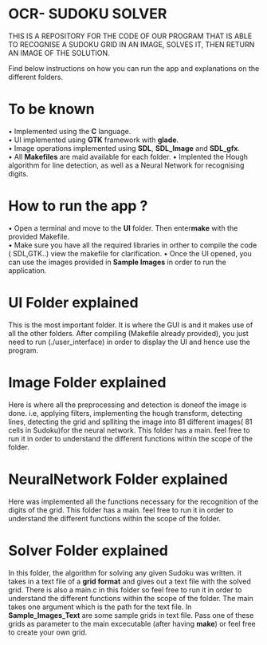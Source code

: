 # OCR- SUDOKU SOLVER
THIS IS A REPOSITORY FOR THE CODE OF OUR PROGRAM THAT IS ABLE TO RECOGNISE A SUDOKU GRID IN AN IMAGE, SOLVES IT, THEN RETURN AN IMAGE OF THE SOLUTION.

Find below instructions on how you can run the app and explanations on the different folders.

# To be known
  • Implemented using the **C** language.  
  • UI implemented using **GTK** framework with **glade**.  
  • Image operations implemented using **SDL**, **SDL_Image** and **SDL_gfx**.  
  • All **Makefiles** are maid available for each folder.
	• Implented the Hough algorithm for line detection, as well as a Neural Network for recognising digits.  
	
# How to run the app ?
• Open a terminal and move to the **UI** folder. Then enter**make** with the provided Makefile.   
• Make sure you have all the required libraries in orther to compile the code ( SDL,GTK..) view the makefile for clarification.
• Once the UI opened, you can use the images provided in **Sample Images** in order to run the application.


# UI Folder explained
This is the most important folder. It is where the GUI is and it makes use of all the other folders. After compiling (Makefile already provided), you just need to run (./user_interface) in order to display the UI and hence use the program.
	
# Image Folder explained
Here is where all the preprocessing and detection is doneof the image is done. i.e, applying filters, implementing the hough transform, detecting lines, detecting the grid and splliting the image into 81 different images( 81 cells in Sudoku)for the neural network. This folder has a main. feel free to run it in order to understand the different functions within the scope of the folder.

# NeuralNetwork Folder explained
Here was implemented all the functions necessary for the recognition of the digits of the grid. This folder has a main. feel free to run it in order to understand the different functions within the scope of the folder.

# Solver Folder explained
In this folder, the algorithm for solving any given Sudoku was written. it takes in a text file of a **grid format** and gives out a text file with the solved grid. There is also a main.c in this folder so feel free to run it in order to understand the different functions within the scope of the folder. The main takes one argument which is the path for the text file. In **Sample_Images_Text** are some sample grids in text file. Pass one of these grids as parameter  to the main excecutable (after having **make**) or feel free to create your own grid.
  
  
